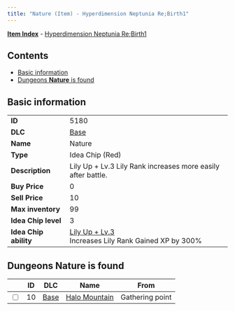 ```yaml
---
title: "Nature (Item) - Hyperdimension Neptunia Re;Birth1"
---
```


[**Item Index**](/neptunia/rb1/item/index.html) - [Hyperdimension Neptunia Re;Birth1](/neptunia/rb1)

## Contents

- [Basic information](#basic-information)
- [Dungeons **Nature** is found](#dungeons-nature-is-found)

## Basic information

|   |   |
| -- | -- |
| **ID** | 5180 |
| **DLC** | [Base](/neptunia/rb1/dlc/1-base.html) |
| **Name** | Nature |
| **Type** | Idea Chip (Red) |
| **Description** | Lily Up + Lv.3 Lily Rank increases more easily after battle. |
| **Buy Price** | 0 |
| **Sell Price** | 10 |
| **Max inventory** | 99 |
| **Idea Chip level** | 3 |
| **Idea Chip ability** | [Lily Up + Lv.3](/neptunia/rb1/avatar/1-9679-lily-up-lv-3.html)<br />Increases Lily Rank Gained XP by 300% |


## Dungeons **Nature** is found

|    | ID | DLC | Name | From |
| -- | -- | --- | ---- | ---- |
| <input type="checkbox" id="rb1-dungeon-1-10" class="trackbox" /> | 10 | [Base](/neptunia/rb1/dlc/1-base.html) | [Halo Mountain](/neptunia/rb1/dungeon/1-10-halo-mountain.html) | Gathering point |
